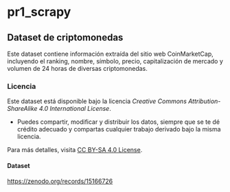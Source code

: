 # pr1_scrapy
## Dataset de criptomonedas

Este dataset contiene información extraída del sitio web CoinMarketCap, incluyendo el ranking, nombre, símbolo, precio, capitalización de mercado y volumen de 24 horas de diversas criptomonedas.

### Licencia

Este dataset está disponible bajo la licencia *Creative Commons Attribution-ShareAlike 4.0 International License*.

- Puedes compartir, modificar y distribuir los datos, siempre que se te dé crédito adecuado y compartas cualquier trabajo derivado bajo la misma licencia.

Para más detalles, visita [CC BY-SA 4.0 License](https://creativecommons.org/licenses/by-sa/4.0/).

#### Dataset
https://zenodo.org/records/15166726
